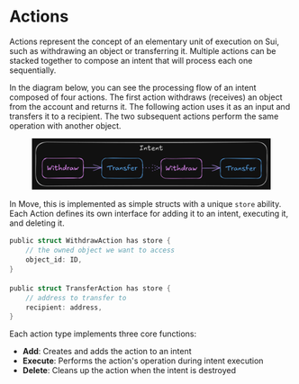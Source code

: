 # Actions

Actions represent the concept of an elementary unit of execution on Sui, such as withdrawing an object or transferring it. Multiple actions can be stacked together to compose an intent that will process each one sequentially.

In the diagram below, you can see the processing flow of an intent composed of four actions. The first action withdraws (receives) an object from the account and returns it. The following action uses it as an input and transfers it to a recipient. The two subsequent actions perform the same operation with another object.

<figure><img src="../../.gitbook/assets/intent_composition.excalidraw (1).png" alt=""><figcaption></figcaption></figure>

In Move, this is implemented as simple structs with a unique `store` ability. Each Action defines its own interface for adding it to an intent, executing it, and deleting it.

```rust
public struct WithdrawAction has store {
    // the owned object we want to access
    object_id: ID,
}

public struct TransferAction has store {
    // address to transfer to
    recipient: address,
}
```

Each action type implements three core functions:
- **Add**: Creates and adds the action to an intent
- **Execute**: Performs the action's operation during intent execution
- **Delete**: Cleans up the action when the intent is destroyed
